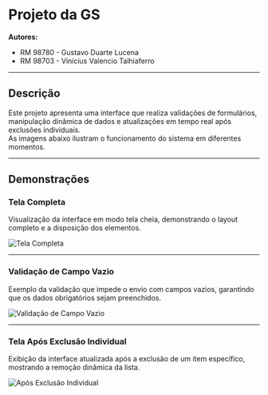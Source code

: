 # Projeto da GS

**Autores:**  
- RM 98780 - Gustavo Duarte Lucena  
- RM 98703 - Vinicius Valencio Talhiaferro

---

## Descrição

Este projeto apresenta uma interface que realiza validações de formulários, manipulação dinâmica de dados e atualizações em tempo real após exclusões individuais.  
As imagens abaixo ilustram o funcionamento do sistema em diferentes momentos.

---

## Demonstrações

### Tela Completa  
Visualização da interface em modo tela cheia, demonstrando o layout completo e a disposição dos elementos.

![Tela Completa](https://github.com/user-attachments/assets/7e754aa2-9881-4b71-93a3-1e2887a847b5)

---

### Validação de Campo Vazio  
Exemplo da validação que impede o envio com campos vazios, garantindo que os dados obrigatórios sejam preenchidos.

![Validação de Campo Vazio](https://github.com/user-attachments/assets/5440b2b2-e81b-41f5-ac8d-b1873b85b641)

---

### Tela Após Exclusão Individual  
Exibição da interface atualizada após a exclusão de um item específico, mostrando a remoção dinâmica da lista.

![Após Exclusão Individual](https://github.com/user-attachments/assets/0d778199-234d-488c-9db6-f4fd18941af1)


